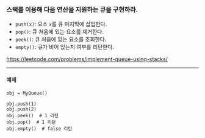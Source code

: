 ### 스택를 이용해 다음 연산을 지원하는 큐을 구현하라.
- `push(x)`: 요소 `x`를 큐 마지막에 삽입한다.
- `pop()`: 큐 처음에 있는 요소를 제거한다.
- `peek()`: 큐 처음에 있는 요소를 조회한다.
- `empty()`: 큐가 비어 있는지 여부를 리턴한다.

https://leetcode.com/problems/implement-queue-using-stacks/
***

#### 예제
```commandline
obj = MyQueue()

obj.push(1)
obj.push(2)
obj.peek()  # 1 리턴
obj.pop()  # 1 리턴
obj.empty()  # false 리턴
```